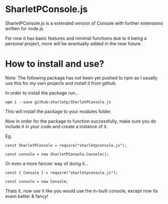 # SharletPConsole.js
SharletPConsole.js is a extended version of Console with further extensions written for node.js.

For now it has basic features and minimal functions due to it being a personal project, more will be evantually added in the near future.

# How to install and use?
Note: The following package has not been yet pushed to npm as I usually use this for my own projects and install it from github.

In order to install the package run..

```
npm i --save github:sharletp/SharletPConsole.js
```

This will install the package to your modules folder.

Now in order for the package to function successfully, make sure you do include it in your code and create a instance of it.

Eg.
```
const SharletPConsole = require("sharletpconsole.js");

const console = new SharletPConsole.Console();
```

Or even a more fancier way of doing it...
```
const { Console } = require("sharletpconsole.js");

const console = new Console;
```

Thats it, now use it like you would use the in-built console, except now its evem better & fancy!
